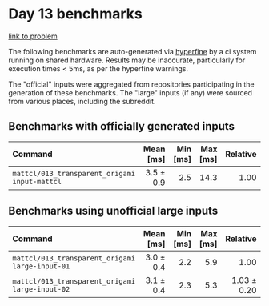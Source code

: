 # Day 13 benchmarks

[link to problem](http://adventofcode.com/2021/day/13)

The following benchmarks are auto-generated via [hyperfine](https://github.com/sharkdp/hyperfine) by a ci system running on shared hardware. Results may be inaccurate, particularly for execution times < 5ms, as per the hyperfine warnings.

The "official" inputs were aggregated from repositories participating in the generation of these benchmarks. The "large" inputs (if any) were sourced from various places, including the subreddit.

## Benchmarks with officially generated inputs
| Command | Mean [ms] | Min [ms] | Max [ms] | Relative |
|:---|---:|---:|---:|---:|
| `mattcl/013_transparent_origami input-mattcl` | 3.5 ± 0.9 | 2.5 | 14.3 | 1.00 |
## Benchmarks using unofficial large inputs
| Command | Mean [ms] | Min [ms] | Max [ms] | Relative |
|:---|---:|---:|---:|---:|
| `mattcl/013_transparent_origami large-input-01` | 3.0 ± 0.4 | 2.2 | 5.9 | 1.00 |
| `mattcl/013_transparent_origami large-input-02` | 3.1 ± 0.4 | 2.3 | 5.3 | 1.03 ± 0.20 |
